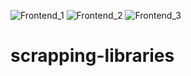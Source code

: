 ![Frontend_1](https://github.com/user-attachments/assets/792b1f2f-de45-4295-b532-699bf3bb362b)
![Frontend_2](https://github.com/user-attachments/assets/597ab2a1-eccb-49e4-ad36-cb1b62e12fba)
![Frontend_3](https://github.com/user-attachments/assets/e3b2a5c1-c1c3-437b-9e71-50df70e14a08)


# scrapping-libraries
